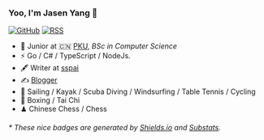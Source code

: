 ### Yoo, I'm Jasen Yang 👋

[![GitHub]()](https://github.com/jasenyun)
[![RSS]()](https://github.com/jasenyun)

- 🍻 Junior at 🇨🇳 [PKU](https://www.pku.edu.cn), _BSc in Computer Science_
- ⚡ Go / C# / TypeScript / NodeJs.
- 🖋 Writer at [sspai](https://sspai.com/u/aw0luepf/posts)
- ✍️ [Blogger](https://haysc.tech)
- 🏃 Sailing / Kayak / Scuba Diving / Windsurfing / Table Tennis / Cycling
- 🥋 Boxing / Tai Chi
- ♟ Chinese Chess / Chess 

<h6>* These nice badges are generated by <a href="https://shields.io/">Shields.io</a> and <a href="https://github.com/spencerwooo/Substats">Substats</a>.</h6>
